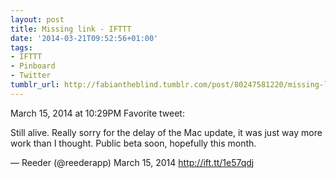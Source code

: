 ```yaml
---
layout: post
title: Missing link - IFTTT
date: '2014-03-21T09:52:56+01:00'
tags:
- IFTTT
- Pinboard
- Twitter
tumblr_url: http://fabiantheblind.tumblr.com/post/80247581220/missing-link-ifttt
---
```

March 15, 2014 at 10:29PM
Favorite tweet:

Still alive. Really sorry for the delay of the Mac update, it was just way more work than I thought. Public beta soon, hopefully this month.

— Reeder (@reederapp) March 15, 2014
http://ift.tt/1e57qdj
